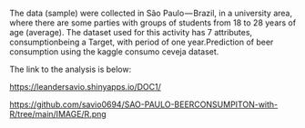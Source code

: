 The data (sample) were collected in São Paulo — Brazil, in a university area,
where there are some parties with groups of students from 18 to 28 years of age (average).
The dataset used for this activity has 7 attributes, consumptionbeing a Target, with period of one year.Prediction of beer consumption using the kaggle consumo ceveja dataset.

The link to the analysis is below:

https://leandersavio.shinyapps.io/DOC1/

https://github.com/savio0694/SAO-PAULO-BEERCONSUMPITON-with-R/tree/main/IMAGE/R.png
